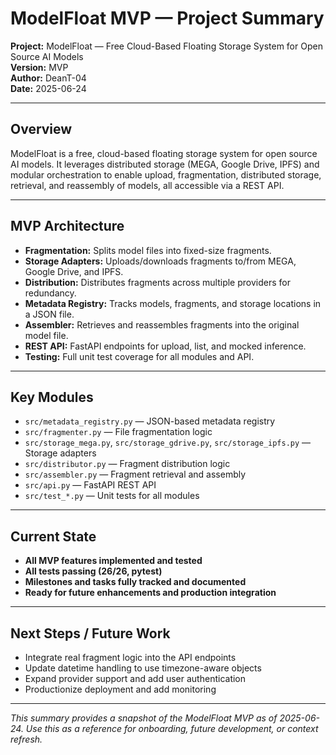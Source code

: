 # ModelFloat MVP — Project Summary

**Project:** ModelFloat — Free Cloud-Based Floating Storage System for Open Source AI Models  
**Version:** MVP  
**Author:** DeanT-04  
**Date:** 2025-06-24

---

## Overview

ModelFloat is a free, cloud-based floating storage system for open source AI models. It leverages distributed storage (MEGA, Google Drive, IPFS) and modular orchestration to enable upload, fragmentation, distributed storage, retrieval, and reassembly of models, all accessible via a REST API.

---

## MVP Architecture

- **Fragmentation:** Splits model files into fixed-size fragments.
- **Storage Adapters:** Uploads/downloads fragments to/from MEGA, Google Drive, and IPFS.
- **Distribution:** Distributes fragments across multiple providers for redundancy.
- **Metadata Registry:** Tracks models, fragments, and storage locations in a JSON file.
- **Assembler:** Retrieves and reassembles fragments into the original model file.
- **REST API:** FastAPI endpoints for upload, list, and mocked inference.
- **Testing:** Full unit test coverage for all modules and API.

---

## Key Modules

- `src/metadata_registry.py` — JSON-based metadata registry
- `src/fragmenter.py` — File fragmentation logic
- `src/storage_mega.py`, `src/storage_gdrive.py`, `src/storage_ipfs.py` — Storage adapters
- `src/distributor.py` — Fragment distribution logic
- `src/assembler.py` — Fragment retrieval and assembly
- `src/api.py` — FastAPI REST API
- `src/test_*.py` — Unit tests for all modules

---

## Current State

- **All MVP features implemented and tested**
- **All tests passing (26/26, pytest)**
- **Milestones and tasks fully tracked and documented**
- **Ready for future enhancements and production integration**

---

## Next Steps / Future Work

- Integrate real fragment logic into the API endpoints
- Update datetime handling to use timezone-aware objects
- Expand provider support and add user authentication
- Productionize deployment and add monitoring

---

*This summary provides a snapshot of the ModelFloat MVP as of 2025-06-24. Use this as a reference for onboarding, future development, or context refresh.*
